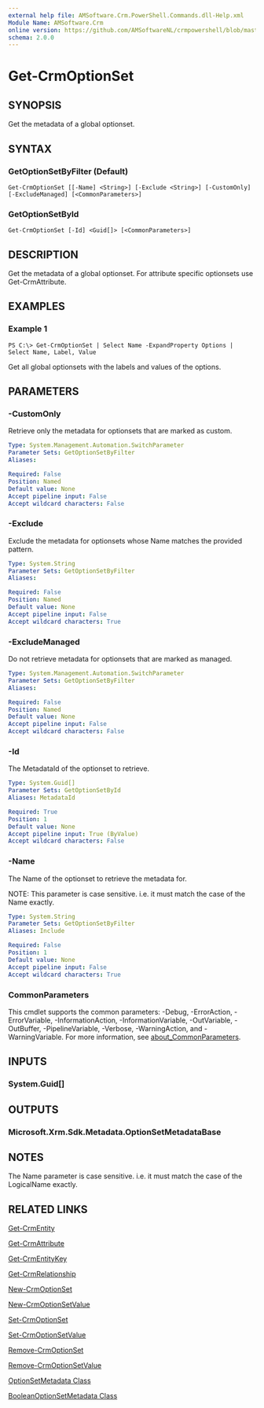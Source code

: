 ```yaml
---
external help file: AMSoftware.Crm.PowerShell.Commands.dll-Help.xml
Module Name: AMSoftware.Crm
online version: https://github.com/AMSoftwareNL/crmpowershell/blob/master/docs/Get-CrmOptionSet.md
schema: 2.0.0
---
```


# Get-CrmOptionSet

## SYNOPSIS
Get the metadata of a global optionset.

## SYNTAX

### GetOptionSetByFilter (Default)
```
Get-CrmOptionSet [[-Name] <String>] [-Exclude <String>] [-CustomOnly] [-ExcludeManaged] [<CommonParameters>]
```

### GetOptionSetById
```
Get-CrmOptionSet [-Id] <Guid[]> [<CommonParameters>]
```

## DESCRIPTION
Get the metadata of a global optionset. For attribute specific optionsets use Get-CrmAttribute.

## EXAMPLES

### Example 1
```
PS C:\> Get-CrmOptionSet | Select Name -ExpandProperty Options | Select Name, Label, Value
```

Get all global optionsets with the labels and values of the options.

## PARAMETERS

### -CustomOnly
Retrieve only the metadata for optionsets that are marked as custom.

```yaml
Type: System.Management.Automation.SwitchParameter
Parameter Sets: GetOptionSetByFilter
Aliases:

Required: False
Position: Named
Default value: None
Accept pipeline input: False
Accept wildcard characters: False
```

### -Exclude
Exclude the metadata for optionsets whose Name matches the provided pattern.

```yaml
Type: System.String
Parameter Sets: GetOptionSetByFilter
Aliases:

Required: False
Position: Named
Default value: None
Accept pipeline input: False
Accept wildcard characters: True
```

### -ExcludeManaged
Do not retrieve metadata for optionsets that are marked as managed.

```yaml
Type: System.Management.Automation.SwitchParameter
Parameter Sets: GetOptionSetByFilter
Aliases:

Required: False
Position: Named
Default value: None
Accept pipeline input: False
Accept wildcard characters: False
```

### -Id
The MetadataId of the optionset to retrieve.

```yaml
Type: System.Guid[]
Parameter Sets: GetOptionSetById
Aliases: MetadataId

Required: True
Position: 1
Default value: None
Accept pipeline input: True (ByValue)
Accept wildcard characters: False
```

### -Name
The Name of the optionset to retrieve the metadata for.

NOTE: This parameter is case sensitive. i.e. it must match the case of the Name exactly.

```yaml
Type: System.String
Parameter Sets: GetOptionSetByFilter
Aliases: Include

Required: False
Position: 1
Default value: None
Accept pipeline input: False
Accept wildcard characters: True
```

### CommonParameters
This cmdlet supports the common parameters: -Debug, -ErrorAction, -ErrorVariable, -InformationAction, -InformationVariable, -OutVariable, -OutBuffer, -PipelineVariable, -Verbose, -WarningAction, and -WarningVariable. For more information, see [about_CommonParameters](http://go.microsoft.com/fwlink/?LinkID=113216).

## INPUTS

### System.Guid[]

## OUTPUTS

### Microsoft.Xrm.Sdk.Metadata.OptionSetMetadataBase

## NOTES
The Name parameter is case sensitive. i.e. it must match the case of the LogicalName exactly.

## RELATED LINKS

[Get-CrmEntity](Get-CrmEntity.md)

[Get-CrmAttribute](Get-CrmAttribute.md)

[Get-CrmEntityKey](Get-CrmEntityKey.md)

[Get-CrmRelationship](Get-CrmRelationship.md)

[New-CrmOptionSet](New-CrmOptionSet.md)

[New-CrmOptionSetValue](New-CrmOptionSetValue.md)

[Set-CrmOptionSet](Set-CrmOptionSet.md)

[Set-CrmOptionSetValue](Set-CrmOptionSetValue.md)

[Remove-CrmOptionSet](Remove-CrmOptionSet.md)

[Remove-CrmOptionSetValue](Remove-CrmOptionSetValue.md)

[OptionSetMetadata Class](https://docs.microsoft.com/en-us/dotnet/api/microsoft.xrm.sdk.metadata.optionsetmetadata)

[BooleanOptionSetMetadata Class](https://docs.microsoft.com/en-us/dotnet/api/microsoft.xrm.sdk.metadata.booleanoptionsetmetadata)
